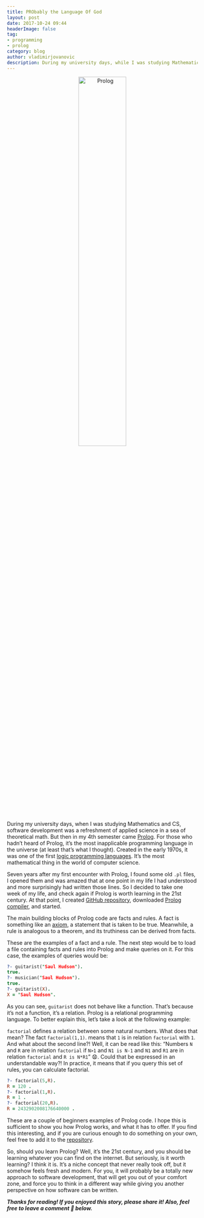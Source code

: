 ```yaml
---
title: PRObably the Language Of God
layout: post
date: 2017-10-24 09:44
headerImage: false
tag:
- programming
- prolog
category: blog
author: vladimirjovanovic
description: During my university days, while I was studying Mathematics and CS, software development was refreshment of applied science in a sea of theoretical math. But than at my 4th semester I got the Prolog.
---
```


<p style="text-align: center">
	<img class="image" src="https://cdn-images-1.medium.com/max/1600/1*5WdZRFMF5s_15nOUAxEDbg.png" alt="Prolog" style="width:50%">
</p>

During my university days, when I was studying Mathematics and CS, software development was a refreshment of applied science in a sea of theoretical math. But then in my 4th semester came [Prolog](https://en.wikipedia.org/wiki/Prolog). For those who hadn’t heard of Prolog, it’s the most inapplicable programming language in the universe (at least that’s what I thought). Created in the early 1970s, it was one of the first [logic programming languages](https://en.wikipedia.org/wiki/Logic_programming). It’s the most mathematical thing in the world of computer science.

Seven years after my first encounter with Prolog, I found some old `.pl` files, I opened them and was amazed that at one point in my life I had understood and more surprisingly had written those lines. So I decided to take one week of my life, and check again if Prolog is worth learning in the 21st century. At that point, I created [GitHub repository](https://github.com/vlad1m1r990/PrologSamples), downloaded [Prolog compiler](http://www.swi-prolog.org/download/stable), and started.

<div class="breaker"></div>

The main building blocks of Prolog code are facts and rules. A fact is something like an [axiom](https://en.wikipedia.org/wiki/Axiom), a statement that is taken to be true. Meanwhile, a rule is analogous to a theorem, and its truthiness can be derived from facts.

These are the examples of a fact and a rule. The next step would be to load a file containing facts and rules into Prolog and make queries on it. For this case, the examples of queries would be:

```prolog
?- guitarist("Saul Hudson").
true.
?- musician("Saul Hudson").
true.
?- guitarist(X).
X = "Saul Hudson".
```

As you can see, `guitarist` does not behave like a function. That’s because it’s not a function, it’s a relation. Prolog is a relational programming language. To better explain this, let’s take a look at the following example:

`factorial` defines a relation between some natural numbers. What does that mean? The fact `factorial(1,1)`. means that `1` is in relation `factorial` with `1`. And what about the second line?! Well, it can be read like this: “Numbers `N` and `R` are in relation `factorial` if `N>1` and `N1 is N-1` and `N1` and `R1` are in relation `factorial` and `R is N*R1`” 😧. Could that be expressed in an understandable way?! In practice, it means that if you query this set of rules, you can calculate factorial.

```prolog
?- factorial(5,R).
R = 120 .
?- factorial(1,R).
R = 1 .
?- factorial(20,R).
R = 2432902008176640000 .
```

<div class="breaker"></div>

These are a couple of beginners examples of Prolog code. I hope this is sufficient to show you how Prolog works, and what it has to offer. If you find this interesting, and if you are curious enough to do something on your own, feel free to add it to the [repository](https://github.com/vlad1m1r990/PrologSamples).

So, should you learn Prolog? Well, it’s the 21st century, and you should be learning whatever you can find on the internet. But seriously, is it worth learning? I think it is. It’s a niche concept that never really took off, but it somehow feels fresh and modern. For you, it will probably be a totally new approach to software development, that will get you out of your comfort zone, and force you to think in a different way while giving you another perspective on how software can be written.

<div class="breaker"></div>

**_Thanks for reading! If you enjoyed this story, please share it! Also, feel free to leave a comment 💬 below._**